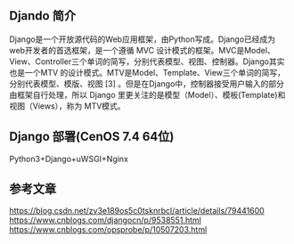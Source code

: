 ## Djando 简介

Django是一个开放源代码的Web应用框架，由Python写成。Django已经成为web开发者的首选框架，是一个遵循 MVC 设计模式的框架。MVC是Model、View、Controller三个单词的简写，分别代表模型、视图、控制器。Django其实也是一个MTV 的设计模式。MTV是Model、Template、View三个单词的简写，分别代表模型、模版、视图 [3]  。但是在Django中，控制器接受用户输入的部分由框架自行处理，所以 Django 里更关注的是模型（Model）、模板(Template)和视图（Views），称为 MTV模式。

## Django 部署(CenOS 7.4 64位)

Python3+Django+uWSGI+Nginx


## 参考文章
https://blog.csdn.net/zv3e189os5c0tsknrbcl/article/details/79441600
https://www.cnblogs.com/djangocn/p/9538551.html
https://www.cnblogs.com/opsprobe/p/10507203.html


